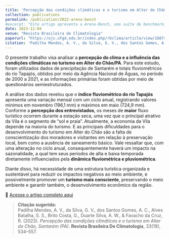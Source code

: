 ```yaml
---
title: 'Percepção das condições climáticas e o turismo em Alter do Chão, Santarém (PA)'
collection: publications
permalink: /publication/2022-arena-bench
#excerpt: "Este artigo apresenta a Arena-Bench, uma suíte de benchmarking para treinar, testar e avaliar planejadores de navegação em ambientes 3D altamente dinâmicos, com foco na comparação entre abordagens baseadas em modelos e aprendizado por reforço profundo (DRL)."
date: 2023-12-04
venue: "Revista Brasileira de Climatologia"
paperurl: "https://ojs.ufgd.edu.br/index.php/rbclima/article/view/16874"
citation: 'Padilha Mendes, A. V., da Silva, G. V., dos Santos Gomes, A. C., Alves Batalha, S. S., Brito Costa, G., Duarte Silva, A. W., & Favacho da Cruz, R. (2023). Percepção das condições climáticas e o turismo em Alter do Chão, Santarém (PA). <strong>Revista Brasileira De Climatologia<strong>, 33(19), 534–557.'
---
```


O presente trabalho visa analisar a **percepção do clima e a influência das condições climáticas no turismo em Alter do Chão/PA**. Para este estudo, foram utilizados dados de precipitação de Santarém e totais fluviométricos do rio Tapajós, obtidos por meio da Agência Nacional de Águas, no período de 2000 a 2021, e as informações primárias foram obtidas por meio de questionários semiestruturados. 

A análise dos dados revelou que o **índice fluviométrico do rio Tapajós** apresenta uma variação mensal com um ciclo anual, registrando valores mínimos em novembro (196,1 mm) e máximos em maio (724,9 mm). Conforme a **percepção dos entrevistados**, os meses de **maior** fluxo turístico ocorrem durante a estação seca, uma vez que o principal atrativo da Vila é o segmento de “sol e praia”. Atualmente, a economia da Vila depende na maioria do turismo. E as principais dificuldades para o desenvolvimento do turismo em Alter do Chão são a falta de conscientização dos moradores e visitantes em relação à preservação local, bem como a ausência de saneamento básico. Vale ressaltar que, com uma alteração no ciclo anual, consequentemente haverá um impacto na sazonalidade, a qual tem seus períodos de alta e baixa temporada diretamente influenciados pela **dinâmica fluviométrica e pluviométrica**. 

Diante disso, há necessidade de uma estrutura turística organizada e sustentável para reduzir os impactos negativos ao meio ambiente, e possivelmente promover um **turismo mais consciente**, preservando o meio ambiente e garantir também, o desenvolvimento econômico da região.

📎 [Acesse o artigo completo aqui](https://ojs.ufgd.edu.br/index.php/rbclima/article/view/16874)  

> **Citação sugerida:**  
> Padilha Mendes, A. V., da Silva, G. V., dos Santos Gomes, A. C., Alves Batalha, S. S., Brito Costa, G., Duarte Silva, A. W., & Favacho da Cruz, R. (2023). *Percepção das condições climáticas e o turismo em Alter do Chão, Santarém (PA)*. **Revista Brasileira De Climatologia**, 33(19), 534–557.
